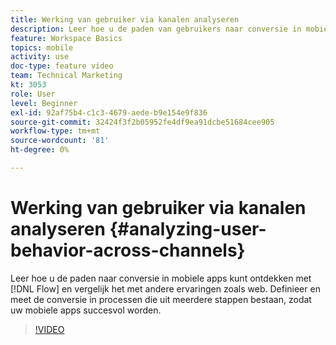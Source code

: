 ```yaml
---
title: Werking van gebruiker via kanalen analyseren
description: Leer hoe u de paden van gebruikers naar conversie in mobiele apps kunt ontdekken met behulp van Flow en deze kunt vergelijken met andere ervaringen, zoals web. Definieer en meet de conversie in processen die uit meerdere stappen bestaan, zodat uw mobiele apps succesvol worden.
feature: Workspace Basics
topics: mobile
activity: use
doc-type: feature video
team: Technical Marketing
kt: 3053
role: User
level: Beginner
exl-id: 92af75b4-c1c3-4679-aede-b9e154e9f836
source-git-commit: 32424f3f2b05952fe4df9ea91dcbe51684cee905
workflow-type: tm+mt
source-wordcount: '81'
ht-degree: 0%

---
```


# Werking van gebruiker via kanalen analyseren {#analyzing-user-behavior-across-channels}

Leer hoe u de paden naar conversie in mobiele apps kunt ontdekken met [!DNL Flow] en vergelijk het met andere ervaringen zoals web. Definieer en meet de conversie in processen die uit meerdere stappen bestaan, zodat uw mobiele apps succesvol worden.

>[!VIDEO](https://video.tv.adobe.com/v/27824/?quality=12)
